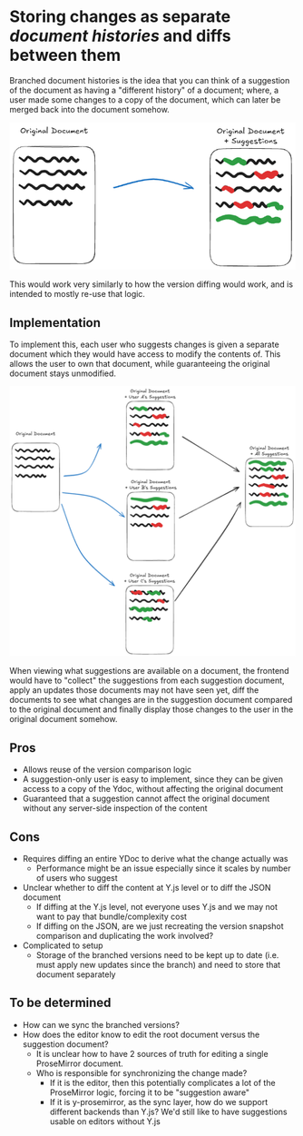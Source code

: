 # Storing changes as separate _document histories_ and diffs between them

Branched document histories is the idea that you can think of a suggestion of the document as having a "different history" of a document; where, a user made some changes to a copy of the document, which can later be merged back into the document somehow.

![Branched document histories](./images/doc+suggestions.png)

This would work very similarly to how the version diffing would work, and is intended to mostly re-use that logic.

## Implementation

To implement this, each user who suggests changes is given a separate document which they would have access to modify the contents of. This allows the user to own that document, while guaranteeing the original document stays unmodified.

![Branched document histories merged](./images/doc+suggestions_merged.png)

When viewing what suggestions are available on a document, the frontend would have to "collect" the suggestions from each suggestion document, apply an updates those documents may not have seen yet, diff the documents to see what changes are in the suggestion document compared to the original document and finally display those changes to the user in the original document somehow.

## Pros

- Allows reuse of the version comparison logic
- A suggestion-only user is easy to implement, since they can be given access to a copy of the Ydoc, without affecting the original document
- Guaranteed that a suggestion cannot affect the original document without any server-side inspection of the content

## Cons

- Requires diffing an entire YDoc to derive what the change actually was
  - Performance might be an issue especially since it scales by number of users who suggest
- Unclear whether to diff the content at Y.js level or to diff the JSON document
  - If diffing at the Y.js level, not everyone uses Y.js and we may not want to pay that bundle/complexity cost
  - If diffing on the JSON, are we just recreating the version snapshot comparison and duplicating the work involved?
- Complicated to setup
  - Storage of the branched versions need to be kept up to date (i.e. must apply new updates since the branch) and need to store that document separately

## To be determined

- How can we sync the branched versions?
- How does the editor know to edit the root document versus the suggestion document?
  - It is unclear how to have 2 sources of truth for editing a single ProseMirror document.
  - Who is responsible for synchronizing the change made?
    - If it is the editor, then this potentially complicates a lot of the ProseMirror logic, forcing it to be "suggestion aware"
    - If it is y-prosemirror, as the sync layer, how do we support different backends than Y.js? We'd still like to have suggestions usable on editors without Y.js
